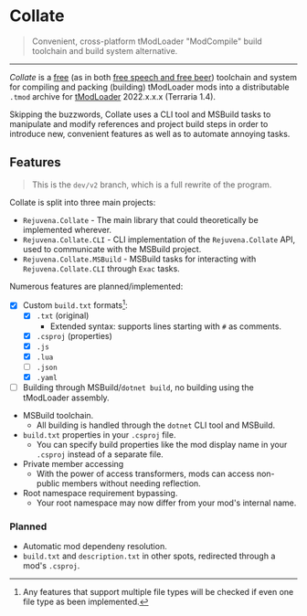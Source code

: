 # Collate

> Convenient, cross-platform tModLoader "ModCompile" build toolchain and build system alternative.

---

_Collate_ is a [free](https://www.gnu.org/philosophy/free-sw.en.html) (as in both [free speech and free beer](https://en.wikipedia.org/wiki/Gratis_versus_libre)) toolchain and system for compiling and packing (building) tModLoader mods into a distributable `.tmod` archive for [tModLoader](https://github.com/tModLoader/tModLoader) 2022.x.x.x (Terraria 1.4).

Skipping the buzzwords, Collate uses a CLI tool and MSBuild tasks to manipulate and modify references and project build steps in order to introduce new, convenient features as well as to automate annoying tasks.

## Features

> This is the `dev/v2` branch, which is a full rewrite of the program.

Collate is split into three main projects:

- `Rejuvena.Collate` - The main library that could theoretically be implemented wherever.
- `Rejuvena.Collate.CLI` - CLI implementation of the `Rejuvena.Collate` API, used to communicate with the MSBuild project.
- `Rejuvena.Collate.MSBuild` - MSBuild tasks for interacting with `Rejuvena.Collate.CLI` through `Exac` tasks.

Numerous features are planned/implemented:

- [x] Custom `build.txt` formats[^1]:
  - [x] `.txt` (original)
    - Extended syntax: supports lines starting with `#` as comments.
  - [x] `.csproj` (properties)
  - [x] `.js`
  - [x] `.lua`
  - [ ] `.json`
  - [x] `.yaml`
- [ ] Building through MSBuild/`dotnet build`, no building using the tModLoader assembly.

* MSBuild toolchain.
  * All building is handled through the `dotnet` CLI tool and MSBuild.
* `build.txt` properties in your `.csproj` file.
  * You can specify build properties like the mod display name in your `.csproj` instead of a separate file.
* Private member accessing
  * With the power of access transformers, mods can access non-public members without needing reflection.
* Root namespace requirement bypassing.
  * Your root namespace may now differ from your mod's internal name.

### Planned

* Automatic mod dependeny resolution.
* `build.txt` and `description.txt` in other spots, redirected through a mod's `.csproj`.

[^1]: Any features that support multiple file types will be checked if even one file type as been implemented.
